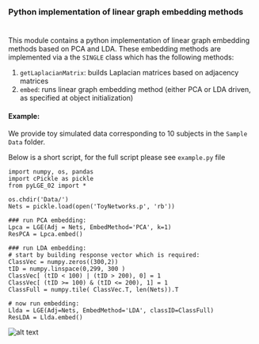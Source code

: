 ### Python implementation of linear graph embedding methods
#
# 
# 
#

This module contains a python implementation of linear graph embedding methods based on PCA and LDA.
These embedding methods are implemented via a the `SINGLE` class which has the following methods:

1. `getLaplacianMatrix`: builds Laplacian matrices based on adjacency matrices
2. `embed`: runs linear graph embedding method (either PCA or LDA driven, as specified at object initialization)

#### Example:
We provide toy simulated data corresponding to 10 subjects in the `Sample Data` folder. 

Below is a short script, for the full script please see `example.py` file 

```
import numpy, os, pandas
import cPickle as pickle
from pyLGE_02 import *

os.chdir('Data/')
Nets = pickle.load(open('ToyNetworks.p', 'rb'))

### run PCA embedding:
Lpca = LGE(Adj = Nets, EmbedMethod='PCA', k=1)
ResPCA = Lpca.embed()

### run LDA embedding:
# start by building response vector which is required:
ClassVec = numpy.zeros((300,2))
tID = numpy.linspace(0,299, 300 )
ClassVec[ (tID < 100) | (tID > 200), 0] = 1
ClassVec[ (tID >= 100) & (tID <= 200), 1] = 1
ClassFull = numpy.tile( ClassVec.T, len(Nets)).T

# now run embedding:
Llda = LGE(Adj=Nets, EmbedMethod='LDA', classID=ClassFull) 
ResLDA = Llda.embed()
```

![alt text](https://raw.githubusercontent.com/piomonti/pyLGE/master/ExampleFig.png)
